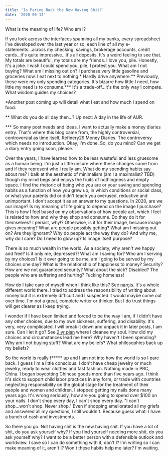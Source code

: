 ```yaml
---
title: 'Is Paring Back the New Having Shit?'
date: '2020-06-13'
---
```

What is the meaning of life? Who am I? 

If you look across the interfaces spanning all my banks, every spreadsheet I've developed over the last year or so, each line of all my e-statements...across my checking, savings, brokerage accounts, credit cards...it's quite impressive...it's all deposits. It's a weird feeling to see that. My totals are beautiful, my totals are my friends. I love you, pile. Honestly, it's a joke. I wish I could spend you, pile, I protest you. What am I not buying? What am I missing out on? I purchase very little gasoline and groceries now. I eat next to nothing.* Hardly drive anywhere.** Previously, these were my only spending categories. It's bizarre how little I need, how little my need is to consume.*** It's a trade-off...it's the only way I compete. What wisdom guides my choices?

*Another post coming up will detail what I eat and how much I spend on food.

** What do you do all day then...? Up next: A day in the life of AUR.

*** So many post needs and ideas. I want to actually make a money diaries entry. That's where this blog came from, the highly controversial, controversial as time itself, Refinery29 Money Diaries. The controversy which needs no introduction. Okay, I'm done. So, do you mind? Can we get a diary entry going soon, please.

Over the years, I have learned how to be less wasteful and less gruesome as a human being. I'm just a little unsure where these changes came from and if they represent who I really am. What do my spending habits say about me? I balk at the aesthetic of minimalism (am I a maximalist? TBD) though my mind begs and enjoys the fruits of nothingness and empty space. I find the rhetoric of being who you are or your saving and spending habits as a function of how you grew up, in which conditions or social class, or what your parents did or didn't teach you overused, reductive and unimportant. I don't accept it as an answer to my questions. In 2020, are we our image? Is my meaning of life going to depend on the image I purchase? This is how I feel based on my observations of how people act, which I feel is related to how and why they shop and consume. Do they do it for themselves? I persist, why!? Otherwise, is it for their image, because image gives meaning? What are people possibly getting? What am I missing out on? Are they ignorant? Why do people act the way they do? And why me, why do I care? Do I need to glow up? Is image itself purpose?

There is so much wealth in the world. As a society, why aren't we happy and free? Is it only me, depressed?! What am I saving for? Who am I serving by my choices? Is it ever going to be me, am I going to be served by my choices one day? What is the relationship of happiness to money? Security? How are we not guaranteed security? What about the sick? Disabled? The people who are suffering and hurting? Fucking homeless!

How do I take care of myself when I think like this? See <a href=https://nargis.netlify.app>nargis</a>. It's a whole different world there. I tried to address the responsibility of writing about money but it is extremely difficult and I suspected it would maybe come out over time. I'm not a great, complete writer or thinker. But I do trust things will get clearer as I keep trying.

I wonder if I have been limited and forced to be the way I am, if I didn't have any other choices, due to my own sickness, suffering, and disability. It's very, very complicated. I will break it down and unpack it in later posts, I am sure. Can I let it go? See <a href=https://moodboards.netlify.app>2 yr plan</a> where I cleanse my soul. How did my choices and circumstances lead me here? Why haven't I been spending? Why am I not buying stuff? What are my beliefs? What philosophies back up my beliefs?

So the world is really f***** up and I am not into how the world is so I pare back. I guess I'm a little conscious. I don't have cheap jewelry or much jewelry, ready to wear clothes and fast fashion. Nothing made in PRC, China. I began boycotting Chinese goods more than five years ago. I think it's sick to support child labor practices in any form, or trade with countries neglecting responsibility on the global stage for the treatment of their people and women and children. I stopped getting my nails done many years ago. It's wrong seriously, how are you going to spend over $100 on your nails. I don't shop every day, I can't shop every day. "I can't shop...won't shop. Never shop." Even if shopping ameliorated all my griefs and answered all my questions, I still wouldn't. Because guess what: I have a bunch of cash and investments. 

So there you go. Not having shit is the new having shit. If you have a lot of shit, do you ask yourself why? If you find yourself needing more shit, do you ask yourself why? I want to be a better person with a defensible outlook and worldview. I save so I can do something with it, don't I? I'm writing so I can make meaning of it, aren't I? Won't these habits help me later? I'm waiting.
